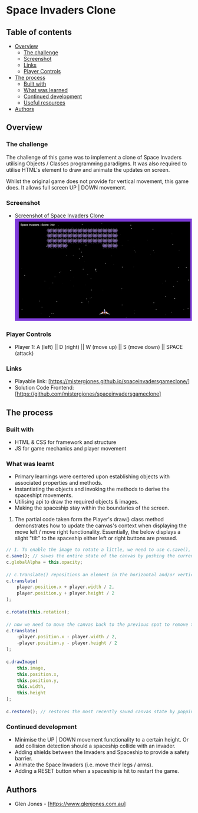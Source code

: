 # Space Invaders Clone

## Table of contents

-   [Overview](#overview)
    -   [The challenge](#the-challenge)
    -   [Screenshot](#screenshot)
    -   [Links](#links)
    -   [Player Controls](#player-controls)
-   [The process](#the-process)
    -   [Built with](#built-with)
    -   [What was learned](#what-we-learned)
    -   [Continued development](#continued-development)
    -   [Useful resources](#useful-resources)
-   [Authors](#authors)

## Overview

### The challenge

The challenge of this game was to implement a clone of Space Invaders utilising Objects / Classes programming paradigms. It was also required to utilise HTML's <canvas></canvas> element to draw and animate the updates on screen.

Whilst the original game does not provide for vertical movement, this game does. It allows full screen UP | DOWN movement.

### Screenshot

-   Screenshot of Space Invaders Clone
    ![Example screenshot](screenshot.png)

### Player Controls

-   Player 1: A (left) || D (right) || W (move up) || S (move down) || SPACE (attack)

### Links

-   Playable link: [https://mistergjones.github.io/spaceinvadersgameclone/]
-   Solution Code Frontend: [https://github.com/mistergjones/spaceinvadersgameclone]

## The process

### Built with

-   HTML & CSS for framework and structure
-   JS for game mechanics and player movement

### What was learnt

-   Primary learnings were centered upon establishing objects with associated properties and methods.
-   Instantiating the objects and invoking the methods to derive the spaceshipt movements.
-   Utilising <canvas></canvas> api to draw the required objects & images.
-   Making the spaceship stay within the boundaries of the screen.

1. The partial code taken form the Player's draw() class method demonstrates how to update the canvas's context when displaying the move left / move right functionality. Essentially, the below displays a slight "tilt" to the spaceship either left or right buttons are pressed.

```js
// 1. To enable the image to rotate a little, we need to use c.save(), c.translate(), c.rotate(), c.restore()
c.save(); // saves the entire state of the canvas by pushing the current state onto a stack.
c.globalAlpha = this.opacity;

// c.translate() repositions an element in the horizontal and/or vertical directions.
c.translate(
    player.position.x + player.width / 2,
    player.position.y + player.height / 2
);

c.rotate(this.rotation);

// now we need to move the canvas back to the previous spot to remove the rotation
c.translate(
    -player.position.x - player.width / 2,
    -player.position.y - player.height / 2
);

c.drawImage(
    this.image,
    this.position.x,
    this.position.y,
    this.width,
    this.height
);

c.restore(); // restores the most recently saved canvas state by popping the top entry in the drawing state stack.
```

### Continued development

-   Minimise the UP | DOWN movement functionality to a certain height. Or add collision detection should a spaceship collide with an invader.
-   Adding shields between the Invaders and Spaceship to provide a safety barrier.
-   Animate the Space Invaders (i.e. move their legs / arms).
-   Adding a RESET button when a spaceship is hit to restart the game.

## Authors

-   Glen Jones - [https://www.glenjones.com.au]
